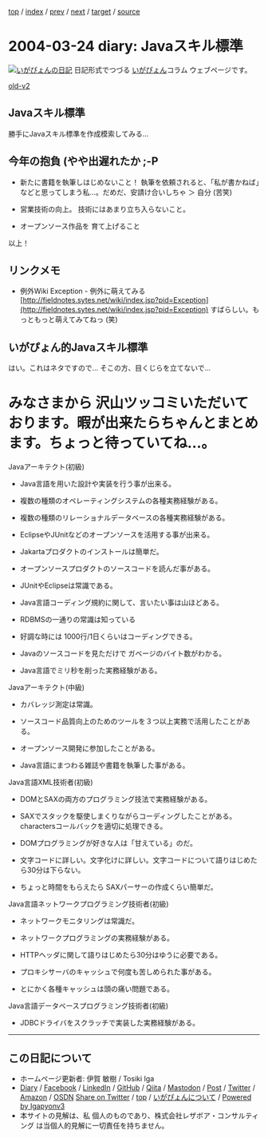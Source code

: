 [top](../index.html) 
 / [index](index.html) 
 / [prev](ig040323.html) 
 / [next](ig040325.html) 
 / [target](https://www.igapyon.jp/igapyon/diary/2004/ig040324.html) 
 / [source](https://github.com/igapyon/diary/blob/master/2004/ig040324.src.md) 

2004-03-24 diary: Javaスキル標準
=====================================================================================================
[![いがぴょんの日記](https://www.igapyon.jp/igapyon/diary/images/iga202308_64.jpg "いがぴょん")](https://www.igapyon.jp/igapyon/diary/memo/memoigapyon.html) 日記形式でつづる [いがぴょん](https://www.igapyon.jp/igapyon/diary/memo/memoigapyon.html)コラム ウェブページです。

[old-v2](ig040324-orig.html)

## Javaスキル標準

勝手にJavaスキル標準を作成模索してみる…


## 今年の抱負 (やや出遅れたか ;-P

* 新たに書籍を執筆しはじめないこと！
  執筆を依頼されると、「私が書かねば」などと思ってしまう私…。だめだ、安請け合いしちゃ
  ＞ 自分 (苦笑)
  
* 営業技術の向上。
  技術にはあまり立ち入らないこと。
  
* オープンソース作品を 育て上げること

以上！

## リンクメモ

* 例外Wiki
  Exception - 例外に萌えてみる
  [http://fieldnotes.sytes.net/wiki/index.jsp?pid=Exception](http://fieldnotes.sytes.net/wiki/index.jsp?pid=Exception)
  すばらしい。もっともっと萌えてみてねっ (笑)

## いがぴょん的Javaスキル標準

はい。これはネタですので… そこの方、目くじらを立てないで…
# みなさまから 沢山ツッコミいただいております。暇が出来たらちゃんとまとめます。ちょっと待っていてね…。

Javaアーキテクト(初級)

* Java言語を用いた設計や実装を行う事が出来る。
  
* 複数の種類のオペレーティングシステムの各種実務経験がある。
  
* 複数の種類のリレーショナルデータベースの各種実務経験がある。
  
* EclipseやJUnitなどのオープンソースを活用する事が出来る。
  
* Jakartaプロダクトのインストールは簡単だ。
  
* オープンソースプロダクトのソースコードを読んだ事がある。
  
* JUnitやEclipseは常識である。
  
* Java言語コーディング規約に関して、言いたい事は山ほどある。
  
* RDBMSの一通りの常識は知っている
  
* 好調な時には 1000行/1日くらいはコーディングできる。
  
* Javaのソースコードを見ただけで ガベージのバイト数がわかる。
  
* Java言語でミリ秒を削った実務経験がある。

Javaアーキテクト(中級)

* カバレッジ測定は常識。
  
* ソースコード品質向上のためのツールを３つ以上実務で活用したことがある。
  
* オープンソース開発に参加したことがある。
  
* Java言語にまつわる雑誌や書籍を執筆した事がある。

Java言語XML技術者(初級)

* DOMとSAXの両方のプログラミング技法で実務経験がある。
  
* SAXでスタックを駆使しまくりながらコーディングしたことがある。charactersコールバックを適切に処理できる。
  
* DOMプログラミングが好きな人は「甘えている」のだ。
  
* 文字コードに詳しい。文字化けに詳しい。文字コードについて語りはじめたら30分は下らない。
  
* ちょっと時間をもらえたら SAXパーサーの作成くらい簡単だ。

Java言語ネットワークプログラミング技術者(初級)

* ネットワークモニタリングは常識だ。
  
* ネットワークプログラミングの実務経験がある。
  
* HTTPヘッダに関して語りはじめたら30分はゆうに必要である。
  
* プロキシサーバのキャッシュで何度も苦しめられた事がある。
  
* とにかく各種キャッシュは頭の痛い問題である。

Java言語データベースプログラミング技術者(初級)

* JDBCドライバをスクラッチで実装した実務経験がある。


----------------------------------------------------------------------------------------------------

## この日記について

* ホームページ更新者: 伊賀 敏樹 / Tosiki Iga
* [Diary](https://www.igapyon.jp/igapyon/diary/) / [Facebook](https://www.facebook.com/igapyon) / [LinkedIn](https://www.linkedin.com/in/toshikiiga) / [GitHub](https://github.com/igapyon) / [Qiita](https://qiita.com/igapyon) / [Mastodon](https://social.vivaldi.net/@igapyon) / [Post](https://post.news/igapyon) / [Twitter](https://twitter.com/ToshikiIga) / [Amazon](https://www.amazon.co.jp/%E4%BC%8A%E8%B3%80-%E6%95%8F%E6%A8%B9/e/B004LTQWCQ) / [OSDN](https://ja.osdn.net/users/iga/)
[Share on Twitter](https://twitter.com/intent/tweet?hashtags=igapyon%2Cdiary%2C%E3%81%84%E3%81%8C%E3%81%B4%E3%82%87%E3%82%93&text=Java%E3%82%B9%E3%82%AD%E3%83%AB%E6%A8%99%E6%BA%96&url=https%3A%2F%2Fwww.igapyon.jp%2Figapyon%2Fdiary%2F2004%2Fig040324.html) / [top](../index.html) / [いがぴょんについて](https://www.igapyon.jp/igapyon/diary/memo/memoigapyon.html) / [Powered by Igapyonv3](https://github.com/igapyon/igapyonv3)
* 本サイトの見解は、私 個人のものであり、株式会社レザボア・コンサルティング は当個人的見解に一切責任を持ちません。 
